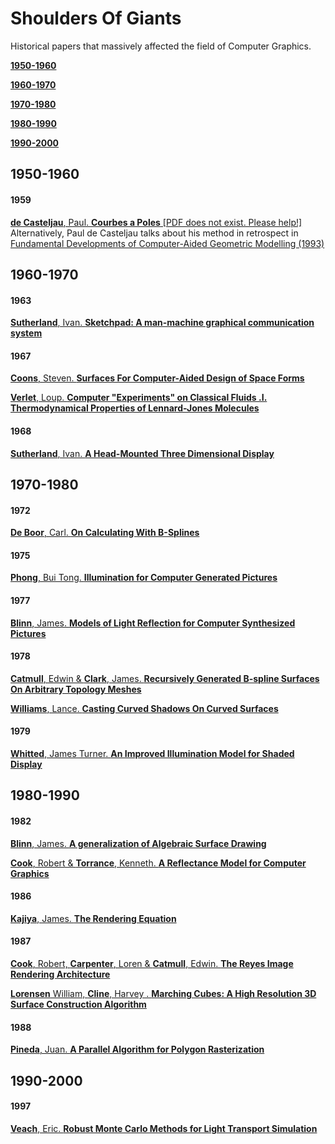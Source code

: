 
Shoulders Of Giants
======
Historical papers that massively affected the field of Computer Graphics.  

[**1950-1960**](https://github.com/GeorgeAdamon/ModernComputerGraphicsResources/blob/master/Categories/ShouldersOfGiants.md#1950-1960)

[**1960-1970**](https://github.com/GeorgeAdamon/ModernComputerGraphicsResources/blob/master/Categories/ShouldersOfGiants.md#1960-1970)

[**1970-1980**](https://github.com/GeorgeAdamon/ModernComputerGraphicsResources/blob/master/Categories/ShouldersOfGiants.md#1970-1980)

[**1980-1990**](https://github.com/GeorgeAdamon/ModernComputerGraphicsResources/blob/master/Categories/ShouldersOfGiants.md#1980-1990)

[**1990-2000**](https://github.com/GeorgeAdamon/ModernComputerGraphicsResources/blob/master/Categories/ShouldersOfGiants.md#1990-2000)

## 1950-1960
#### 1959
[**de Casteljau**, Paul. **Courbes a Poles** [PDF does not exist. Please help!]](https://en.wikipedia.org/wiki/De_Casteljau%27s_algorithm)
Alternatively, Paul de Casteljau talks about his method in retrospect in [Fundamental Developments of Computer-Aided Geometric Modelling (1993)](https://archive.org/details/fundamentaldevel0000unse/mode/2up)

## 1960-1970
#### 1963
[**Sutherland**, Ivan. **Sketchpad: A man-machine graphical communication system**](https://www.cl.cam.ac.uk/techreports/UCAM-CL-TR-574.pdf)  

#### 1967
[**Coons**, Steven. **Surfaces For Computer-Aided Design of Space Forms**](http://publications.csail.mit.edu/lcs/pubs/pdf/MIT-LCS-TR-041.pdf)

[**Verlet**, Loup. **Computer "Experiments" on Classical Fluids .I. Thermodynamical Properties of Lennard-Jones Molecules**](https://journals.aps.org/pr/pdf/10.1103/PhysRev.159.98)

#### 1968
[**Sutherland**, Ivan. **A Head-Mounted Three Dimensional Display**](http://cacs.usc.edu/education/cs653/Sutherland-HeadmountedDisplay-AFIPS68.pdf)

## 1970-1980
#### 1972
[**De Boor**, Carl. **On Calculating With B-Splines**](https://web.stanford.edu/class/cme324/classics/deboor.pdf)  

#### 1975
[**Phong**, Bui Tong. **Illumination for Computer Generated Pictures**](https://users.cs.northwestern.edu/~ago820/cs395/Papers/Phong_1975.pdf)

#### 1977
[**Blinn**, James. **Models of Light Reflection for Computer Synthesized Pictures**](http://cs.uns.edu.ar/cg/clasespdf/p192-blinn.pdf)

#### 1978
[**Catmull**, Edwin & **Clark**, James. **Recursively Generated B-spline Surfaces On Arbitrary Topology Meshes**](https://people.eecs.berkeley.edu/~sequin/CS284/PAPERS/CatmullClark_SDSurf.pdf)

[**Williams**, Lance. **Casting Curved Shadows On Curved Surfaces**](http://cseweb.ucsd.edu/~ravir/274/15/papers/p270-williams.pdf)

#### 1979
[**Whitted**, James Turner. **An Improved Illumination Model for Shaded Display**](https://artis.imag.fr/Members/David.Roger/whitted.pdf)

## 1980-1990
#### 1982
[**Blinn**, James. **A generalization of Algebraic Surface Drawing**](https://cumincad.architexturez.net/system/files/pdf/6094.content.pdf)

[**Cook**, Robert & **Torrance**, Kenneth. **A Reflectance Model for Computer Graphics**](http://inst.cs.berkeley.edu/~cs294-13/fa09/lectures/cookpaper.pdf)

#### 1986
[**Kajiya**, James. **The Rendering Equation**](http://www.cse.chalmers.se/edu/year/2011/course/TDA361/2007/rend_eq.pdf)

#### 1987
[**Cook**, Robert, **Carpenter**, Loren & **Catmull**, Edwin. **The Reyes Image Rendering Architecture**](http://graphics.pixar.com/library/Reyes/paper.pdf)  

[**Lorensen** William, **Cline**, Harvey . **Marching Cubes: A High Resolution 3D Surface Construction Algorithm**](https://web.cs.ucdavis.edu/~ma/ECS177/papers/marching_cubes.pdf)

#### 1988
[**Pineda**, Juan. **A Parallel Algorithm for Polygon Rasterization**](https://www.cs.drexel.edu/~david/Classes/Papers/comp175-06-pineda.pdf)

## 1990-2000
#### 1997
[**Veach**, Eric. **Robust Monte Carlo Methods for Light Transport Simulation**](https://graphics.stanford.edu/papers/veach_thesis/thesis-bw.pdf)

